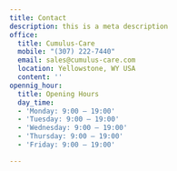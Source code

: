 ```yaml
---
title: Contact
description: this is a meta description
office:
  title: Cumulus-Care
  mobile: "(307) 222-7440"
  email: sales@cumulus-care.com
  location: Yellowstone, WY USA
  content: ''
opennig_hour:
  title: Opening Hours
  day_time:
  - 'Monday: 9:00 – 19:00'
  - 'Tuesday: 9:00 – 19:00'
  - 'Wednesday: 9:00 – 19:00'
  - 'Thursday: 9:00 – 19:00'
  - 'Friday: 9:00 – 19:00'

---
```

